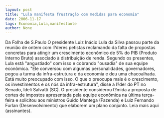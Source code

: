 ```yaml
---
layout: post
title: "Lula manifesta frustração com medidas para economia"
date: 2006-11-17
tags: Economia,Lula,manifestante
author: None
---
```

Da Folha de S.Paulo
O presidente Luiz Inácio Lula da Silva passou parte da reunião de ontem com l?deres petistas reclamando da falta de propostas concretas para atingir um crescimento econômico de 5% do PIB (Produto Interno Bruto) associado à distribuição de renda. Segundo os presentes, Lula está \"angustiado\" com isso e cobrando \"ousadia\" de sua equipe econômica.
\"Ele conversou com algumas personalidades, governadores, pegou a turma da infra-estrutura e da economia e deu uma chacoalhada. Está muito preocupado com isso. O que o preocupa mais é o crescimento, os investimentos e os nós da infra-estrutura\", disse a l?der do PT no Senado, Ideli Salvatti (SC).
O presidente considerou t?mida a proposta de cortes
 de impostos apresentada pela equipe econômica na última terça-feira e solicitou aos ministros Guido Mantega (Fazenda) e Luiz Fernando Furlan (Desenvolvimento) que elaborem um plano conjunto.
Leia mais aqui (assinantes). 